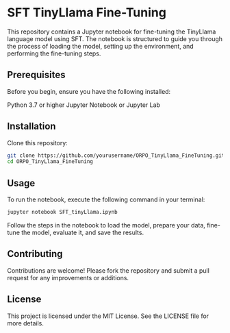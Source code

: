 # SFT TinyLlama Fine-Tuning
This repository contains a Jupyter notebook for fine-tuning the TinyLlama language model using SFT. The notebook is structured to guide you through the process of loading the model, setting up the environment, and performing the fine-tuning steps.

## Prerequisites
Before you begin, ensure you have the following installed:

Python 3.7 or higher
Jupyter Notebook or Jupyter Lab

## Installation

Clone this repository:

```bash
git clone https://github.com/yourusername/ORPO_TinyLlama_FineTuning.git
cd ORPO_TinyLlama_FineTuning
```

## Usage
To run the notebook, execute the following command in your terminal:

```bash
jupyter notebook SFT_tinyLlama.ipynb
```

Follow the steps in the notebook to load the model, prepare your data, fine-tune the model, evaluate it, and save the results.

## Contributing
Contributions are welcome! Please fork the repository and submit a pull request for any improvements or additions.

## License
This project is licensed under the MIT License. See the LICENSE file for more details.
